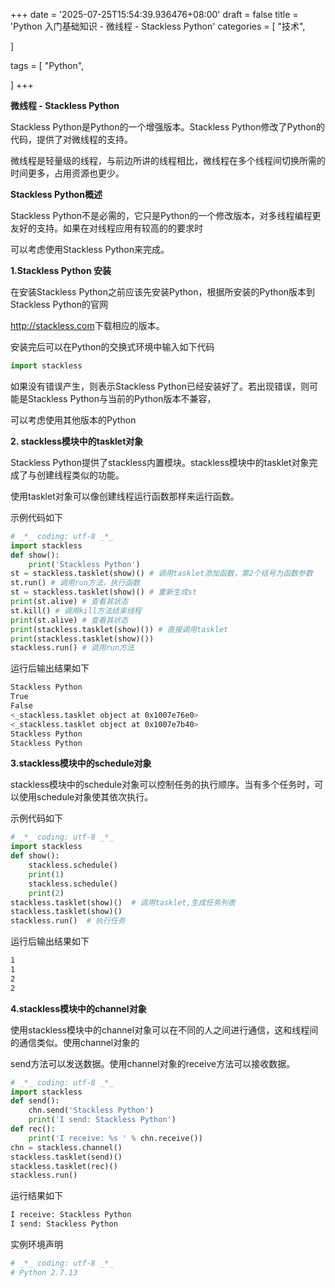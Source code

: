 +++
date = '2025-07-25T15:54:39.936476+08:00'
draft = false
title = 'Python 入门基础知识 - 微线程 - Stackless Python'
categories = [
    "技术",

]

tags = [
    "Python",

]
+++

**微线程 - Stackless Python**

Stackless Python是Python的一个增强版本。Stackless Python修改了Python的代码，提供了对微线程的支持。

微线程是轻量级的线程，与前边所讲的线程相比，微线程在多个线程间切换所需的时间更多，占用资源也更少。

**Stackless Python概述**

Stackless Python不是必需的，它只是Python的一个修改版本，对多线程编程更友好的支持。如果在对线程应用有较高的的要求时

可以考虑使用Stackless Python来完成。

**1.Stackless Python 安装**

在安装Stackless Python之前应该先安装Python，根据所安装的Python版本到Stackless Python的官网

<http://stackless.com>下载相应的版本。

安装完后可以在Python的交换式环境中输入如下代码

```py
import stackless
```

如果没有错误产生，则表示Stackless Python已经安装好了。若出现错误，则可能是Stackless Python与当前的Python版本不兼容，

可以考虑使用其他版本的Python

**2. stackless模块中的tasklet对象**

Stackless Python提供了stackless内置模块。stackless模块中的tasklet对象完成了与创建线程类似的功能。

使用tasklet对象可以像创建线程运行函数那样来运行函数。

示例代码如下

```py
# _*_ coding: utf-8 _*_
import stackless
def show():
    print('Stackless Python')
st = stackless.tasklet(show)() # 调用tasklet添加函数，第2个括号为函数参数
st.run() # 调用run方法，执行函数
st = stackless.tasklet(show)() # 重新生成st
print(st.alive) # 查看其状态
st.kill() # 调用kill方法结束线程
print(st.alive) # 查看其状态
print(stackless.tasklet(show)()) # 直接调用tasklet
print(stackless.tasklet(show)())
stackless.run() # 调用run方法
```

运行后输出结果如下

```bash
Stackless Python
True
False
<_stackless.tasklet object at 0x1007e76e0>
<_stackless.tasklet object at 0x1007e7b40>
Stackless Python
Stackless Python
```

**3.stackless模块中的schedule对象**

stackless模块中的schedule对象可以控制任务的执行顺序。当有多个任务时，可以使用schedule对象使其依次执行。

示例代码如下

```py
# _*_ coding: utf-8 _*_
import stackless
def show():
    stackless.schedule()
    print(1)
    stackless.schedule()
    print(2)
stackless.tasklet(show)()  # 调用tasklet,生成任务列表
stackless.tasklet(show)()
stackless.run()  # 执行任务
```

运行后输出结果如下

```bash
1
1
2
2
```

**4.stackless模块中的channel对象**

使用stackless模块中的channel对象可以在不同的人之间进行通信，这和线程间的通信类似。使用channel对象的

send方法可以发送数据。使用channel对象的receive方法可以接收数据。

```py
# _*_ coding: utf-8 _*_
import stackless
def send():
    chn.send('Stackless Python')
    print('I send: Stackless Python')
def rec():
    print('I receive: %s ' % chn.receive())
chn = stackless.channel()
stackless.tasklet(send)()
stackless.tasklet(rec)()
stackless.run()
```

运行结果如下

```bash
I receive: Stackless Python
I send: Stackless Python
```

实例环境声明

```bash
# _*_ coding: utf-8 _*_
# Python 2.7.13  

```
